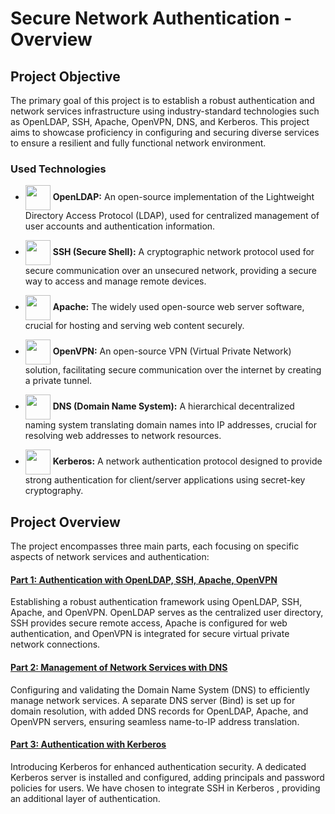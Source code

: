 # Secure Network Authentication - Overview

## Project Objective
The primary goal of this project is to establish a robust authentication and network services infrastructure using industry-standard technologies such as OpenLDAP, SSH, Apache, OpenVPN, DNS, and Kerberos.
This project aims to showcase proficiency in configuring and securing diverse services to ensure a resilient and fully functional network environment.

### Used Technologies

- <span><img align="center" src="https://www.axonius.com/hubfs/Adapter%20Logos/OpenLDAP%20Logo.png" height="40" width="40" /></span>
  **OpenLDAP:** An open-source implementation of the Lightweight Directory Access Protocol (LDAP), used for centralized management of user accounts and authentication information.


- <span><img align="center" src="https://cdn-icons-png.flaticon.com/512/5136/5136897.png" height="40" width="40" /></span>
  **SSH (Secure Shell):** A cryptographic network protocol used for secure communication over an unsecured network, providing a secure way to access and manage remote devices.


- <span><img align="center" src="https://britewire.com/wp-content/uploads/apache-http-server-300x300.jpg" height="40" width="40" /></span>
  **Apache:** The widely used open-source web server software, crucial for hosting and serving web content securely.

  
- <span><img align="center" src="https://usermanual.vtenext.com/uploads/images/gallery/2023-03/openvpn-logo.jpg" height="40" width="40" /></span>
  **OpenVPN:** An open-source VPN (Virtual Private Network) solution, facilitating secure communication over the internet by creating a private tunnel.



- <span><img align="center" src="https://encrypted-tbn0.gstatic.com/images?q=tbn:ANd9GcTSIsU-44la2KmoDhrT7gUCh2r2dsPVRx_BaQ&usqp=CAU" height="40" width="40" /></span>
  **DNS (Domain Name System):** A hierarchical decentralized naming system translating domain names into IP addresses, crucial for resolving web addresses to network resources. 

  
- <span><img align="center" src="https://encrypted-tbn0.gstatic.com/images?q=tbn:ANd9GcQUgsK-4bNt8VqwyLZTlJvD6dkQkyP67ElV7Dg8KW0DrjDfX3ZpDGouBMPakWXXUWW0KCg&usqp=CAU" height="40" width="40" /></span>
  **Kerberos:** A network authentication protocol designed to provide strong authentication for client/server applications using secret-key cryptography.


## Project Overview
The project encompasses three main parts, each focusing on specific aspects of network services and authentication:

#### [Part 1: Authentication with OpenLDAP, SSH, Apache, OpenVPN](./part1/_part1.md)
Establishing a robust authentication framework using OpenLDAP, SSH, Apache, and OpenVPN. OpenLDAP serves as the centralized user directory, SSH provides secure remote access, Apache is configured for web authentication, and OpenVPN is integrated for secure virtual private network connections.

#### [Part 2: Management of Network Services with DNS](./part2/_part2.md)
Configuring and validating the Domain Name System (DNS) to efficiently manage network services. A separate DNS server (Bind) is set up for domain resolution, with added DNS records for OpenLDAP, Apache, and OpenVPN servers, ensuring seamless name-to-IP address translation.

#### [Part 3: Authentication with Kerberos](./part3/_part3.md)
Introducing Kerberos for enhanced authentication security. A dedicated Kerberos server is installed and configured, adding principals and password policies for users. We have chosen to integrate SSH in Kerberos , providing an additional layer of authentication.


